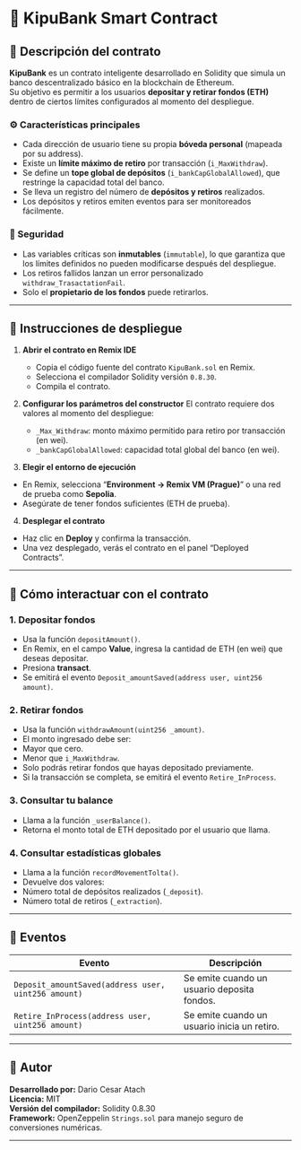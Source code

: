 # 🏦 KipuBank Smart Contract

## 📘 Descripción del contrato

**KipuBank** es un contrato inteligente desarrollado en Solidity que simula un banco descentralizado básico en la blockchain de Ethereum.  
Su objetivo es permitir a los usuarios **depositar y retirar fondos (ETH)** dentro de ciertos límites configurados al momento del despliegue.

### ⚙️ Características principales
- Cada dirección de usuario tiene su propia **bóveda personal** (mapeada por su address).
- Existe un **límite máximo de retiro** por transacción (`i_MaxWithdraw`).
- Se define un **tope global de depósitos** (`i_bankCapGlobalAllowed`), que restringe la capacidad total del banco.
- Se lleva un registro del número de **depósitos y retiros** realizados.
- Los depósitos y retiros emiten eventos para ser monitoreados fácilmente.

### 🔐 Seguridad
- Las variables críticas son **inmutables** (`immutable`), lo que garantiza que los límites definidos no pueden modificarse después del despliegue.
- Los retiros fallidos lanzan un error personalizado `withdraw_TrasactationFail`.
- Solo el **propietario de los fondos** puede retirarlos.

---

## 🚀 Instrucciones de despliegue

1. **Abrir el contrato en Remix IDE**
   - Copia el código fuente del contrato `KipuBank.sol` en Remix.
   - Selecciona el compilador Solidity versión `0.8.30`.
   - Compila el contrato.

2. **Configurar los parámetros del constructor**
   El contrato requiere dos valores al momento del despliegue:
   - `_Max_Withdraw`: monto máximo permitido para retiro por transacción (en wei).
   - `_bankCapGlobalAllowed`: capacidad total global del banco (en wei).


3. **Elegir el entorno de ejecución**
- En Remix, selecciona “**Environment → Remix VM (Prague)**” o una red de prueba como **Sepolia**.
- Asegúrate de tener fondos suficientes (ETH de prueba).

4. **Desplegar el contrato**
- Haz clic en **Deploy** y confirma la transacción.
- Una vez desplegado, verás el contrato en el panel “Deployed Contracts”.

---

## 💬 Cómo interactuar con el contrato

### 1. Depositar fondos
- Usa la función `depositAmount()`.
- En Remix, en el campo **Value**, ingresa la cantidad de ETH (en wei) que deseas depositar.
- Presiona **transact**.
- Se emitirá el evento `Deposit_amountSaved(address user, uint256 amount)`.

### 2. Retirar fondos
- Usa la función `withdrawAmount(uint256 _amount)`.
- El monto ingresado debe ser:
- Mayor que cero.
- Menor que `i_MaxWithdraw`.
- Solo podrás retirar fondos que hayas depositado previamente.
- Si la transacción se completa, se emitirá el evento `Retire_InProcess`.

### 3. Consultar tu balance
- Llama a la función `_userBalance()`.
- Retorna el monto total de ETH depositado por el usuario que llama.

### 4. Consultar estadísticas globales
- Llama a la función `recordMovementTolta()`.
- Devuelve dos valores:
- Número total de depósitos realizados (`_deposit`).
- Número total de retiros (`_extraction`).

---

## 🧾 Eventos

| Evento | Descripción |
|--------|--------------|
| `Deposit_amountSaved(address user, uint256 amount)` | Se emite cuando un usuario deposita fondos. |
| `Retire_InProcess(address user, uint256 amount)` | Se emite cuando un usuario inicia un retiro. |

---

## 🧠 Autor
**Desarrollado por:** Dario Cesar Atach  
**Licencia:** MIT  
**Versión del compilador:** Solidity 0.8.30  
**Framework:** OpenZeppelin `Strings.sol` para manejo seguro de conversiones numéricas.

---


